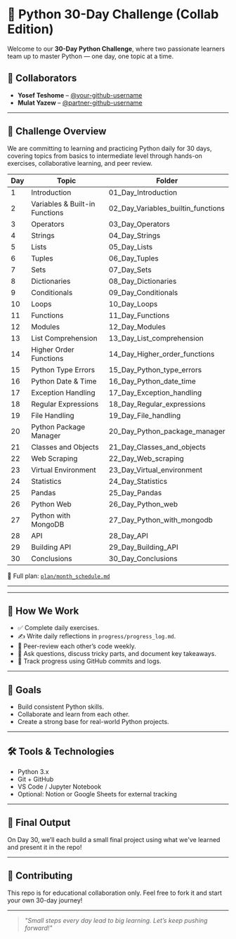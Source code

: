 # 🐍 Python 30-Day Challenge (Collab Edition)

Welcome to our **30-Day Python Challenge**, where two passionate learners team up to master Python — one day, one topic at a time.

## 👥 Collaborators
- **Yosef Teshome** – [@your-github-username](https://github.com/your-github-username)
- **Mulat Yazew** – [@partner-github-username](https://github.com/partner-github-username)

---

## 📅 Challenge Overview

We are committing to learning and practicing Python daily for 30 days, covering topics from basics to intermediate level through hands-on exercises, collaborative learning, and peer review.

| Day | Topic                        | Folder                  |
|-----|------------------------------|-------------------------|
| 1   | Introduction                 | 01_Day_Introduction     |
| 2   | Variables & Built-in Functions| 02_Day_Variables_builtin_functions|
| 3   | Operators                    | 03_Day_Operators        |
| 4   | Strings                      | 04_Day_Strings          |
| 5   | Lists                        | 05_Day_Lists            |
| 6   | Tuples                       | 06_Day_Tuples           |
| 7   | Sets                         | 07_Day_Sets             |
| 8   | Dictionaries                 | 08_Day_Dictionaries     |
| 9   | Conditionals                 | 09_Day_Conditionals     |
| 10  | Loops                        | 10_Day_Loops            |
| 11  | Functions                    | 11_Day_Functions        |
| 12  | Modules                      | 12_Day_Modules          |
| 13  | List Comprehension           | 13_Day_List_comprehension|
| 14  | Higher Order Functions       | 14_Day_Higher_order_functions|
| 15  | Python Type Errors           | 15_Day_Python_type_errors|
| 16  | Python Date & Time           | 16_Day_Python_date_time |
| 17  | Exception Handling           | 17_Day_Exception_handling|
| 18  | Regular Expressions          | 18_Day_Regular_expressions|
| 19  | File Handling                | 19_Day_File_handling    |
| 20  | Python Package Manager       | 20_Day_Python_package_manager|
| 21  | Classes and Objects          | 21_Day_Classes_and_objects|
| 22  | Web Scraping                 | 22_Day_Web_scraping     |
| 23  | Virtual Environment          | 23_Day_Virtual_environment|
| 24  | Statistics                   | 24_Day_Statistics       |
| 25  | Pandas                       | 25_Day_Pandas           |
| 26  | Python Web                   | 26_Day_Python_web       |
| 27  | Python with MongoDB          | 27_Day_Python_with_mongodb|
| 28  | API                          | 28_Day_API              |
| 29  | Building API                 | 29_Day_Building_API     |
| 30  | Conclusions                  | 30_Day_Conclusions      |

📄 Full plan: [`plan/month_schedule.md`](./plan/month_schedule.md)

---

---

## 🧠 How We Work

- ✅ Complete daily exercises.
- ✍️ Write daily reflections in `progress/progress_log.md`.
- 🔁 Peer-review each other’s code weekly.
- 💬 Ask questions, discuss tricky parts, and document key takeaways.
- 📌 Track progress using GitHub commits and logs.

---

## 🚀 Goals

- Build consistent Python skills.
- Collaborate and learn from each other.
- Create a strong base for real-world Python projects.

---

## 🛠️ Tools & Technologies

- Python 3.x
- Git + GitHub
- VS Code / Jupyter Notebook
- Optional: Notion or Google Sheets for external tracking

---

## 🌟 Final Output

On Day 30, we’ll each build a small final project using what we've learned and present it in the repo!

---

## 🤝 Contributing

This repo is for educational collaboration only. Feel free to fork it and start your own 30-day journey!

---

> _"Small steps every day lead to big learning. Let’s keep pushing forward!"_
